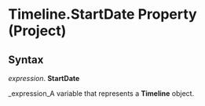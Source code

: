 
# Timeline.StartDate Property (Project)

## Syntax

 _expression_. **StartDate**

 _expression_A variable that represents a  **Timeline** object.


